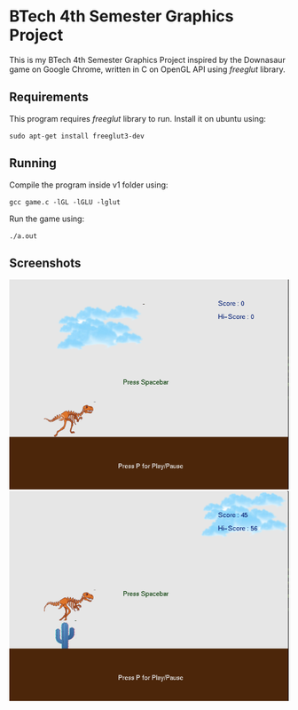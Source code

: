 # BTech 4th Semester Graphics Project
This is my BTech 4th Semester Graphics Project inspired by the Downasaur game on Google Chrome, written in C on OpenGL API using *freeglut* library.

## Requirements
This program requires *freeglut* library to run. Install it on ubuntu using:
```
sudo apt-get install freeglut3-dev
```

## Running
Compile the program inside v1 folder using:
```
gcc game.c -lGL -lGLU -lglut
```

Run the game using:
```
./a.out
```

## Screenshots
![Screenshot 1](screenshots/screenshot-1.png) <br/>
![Screenshot 2](screenshots/screenshot-2.png)
